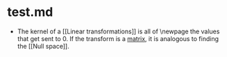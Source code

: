 # test.md
- The kernel of a [[Linear transformations]] is all of \newpage the values that get sent to 0. If the transform is a [matrix]([[Matrices]]), it is analogous to finding the [[Null space]].
